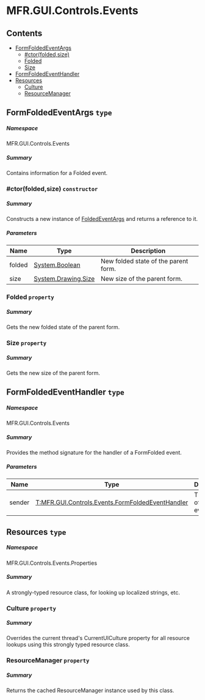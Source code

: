 <a name='assembly'></a>
# MFR.GUI.Controls.Events

## Contents

- [FormFoldedEventArgs](#T-MFR-GUI-Controls-Events-FormFoldedEventArgs 'MFR.GUI.Controls.Events.FormFoldedEventArgs')
  - [#ctor(folded,size)](#M-MFR-GUI-Controls-Events-FormFoldedEventArgs-#ctor-System-Boolean,System-Drawing-Size- 'MFR.GUI.Controls.Events.FormFoldedEventArgs.#ctor(System.Boolean,System.Drawing.Size)')
  - [Folded](#P-MFR-GUI-Controls-Events-FormFoldedEventArgs-Folded 'MFR.GUI.Controls.Events.FormFoldedEventArgs.Folded')
  - [Size](#P-MFR-GUI-Controls-Events-FormFoldedEventArgs-Size 'MFR.GUI.Controls.Events.FormFoldedEventArgs.Size')
- [FormFoldedEventHandler](#T-MFR-GUI-Controls-Events-FormFoldedEventHandler 'MFR.GUI.Controls.Events.FormFoldedEventHandler')
- [Resources](#T-MFR-GUI-Controls-Events-Properties-Resources 'MFR.GUI.Controls.Events.Properties.Resources')
  - [Culture](#P-MFR-GUI-Controls-Events-Properties-Resources-Culture 'MFR.GUI.Controls.Events.Properties.Resources.Culture')
  - [ResourceManager](#P-MFR-GUI-Controls-Events-Properties-Resources-ResourceManager 'MFR.GUI.Controls.Events.Properties.Resources.ResourceManager')

<a name='T-MFR-GUI-Controls-Events-FormFoldedEventArgs'></a>
## FormFoldedEventArgs `type`

##### Namespace

MFR.GUI.Controls.Events

##### Summary

Contains information for a Folded event.

<a name='M-MFR-GUI-Controls-Events-FormFoldedEventArgs-#ctor-System-Boolean,System-Drawing-Size-'></a>
### #ctor(folded,size) `constructor`

##### Summary

Constructs a new instance of [FoldedEventArgs](#T-MFR-Objects-FoldedEventArgs 'MFR.Objects.FoldedEventArgs') and returns a
reference to it.

##### Parameters

| Name | Type | Description |
| ---- | ---- | ----------- |
| folded | [System.Boolean](http://msdn.microsoft.com/query/dev14.query?appId=Dev14IDEF1&l=EN-US&k=k:System.Boolean 'System.Boolean') | New folded state of the parent form. |
| size | [System.Drawing.Size](http://msdn.microsoft.com/query/dev14.query?appId=Dev14IDEF1&l=EN-US&k=k:System.Drawing.Size 'System.Drawing.Size') | New size of the parent form. |

<a name='P-MFR-GUI-Controls-Events-FormFoldedEventArgs-Folded'></a>
### Folded `property`

##### Summary

Gets the new folded state of the parent form.

<a name='P-MFR-GUI-Controls-Events-FormFoldedEventArgs-Size'></a>
### Size `property`

##### Summary

Gets the new size of the parent form.

<a name='T-MFR-GUI-Controls-Events-FormFoldedEventHandler'></a>
## FormFoldedEventHandler `type`

##### Namespace

MFR.GUI.Controls.Events

##### Summary

Provides the method signature for the handler of a FormFolded event.

##### Parameters

| Name | Type | Description |
| ---- | ---- | ----------- |
| sender | [T:MFR.GUI.Controls.Events.FormFoldedEventHandler](#T-T-MFR-GUI-Controls-Events-FormFoldedEventHandler 'T:MFR.GUI.Controls.Events.FormFoldedEventHandler') | The sender of the event. |

<a name='T-MFR-GUI-Controls-Events-Properties-Resources'></a>
## Resources `type`

##### Namespace

MFR.GUI.Controls.Events.Properties

##### Summary

A strongly-typed resource class, for looking up localized strings, etc.

<a name='P-MFR-GUI-Controls-Events-Properties-Resources-Culture'></a>
### Culture `property`

##### Summary

Overrides the current thread's CurrentUICulture property for all
  resource lookups using this strongly typed resource class.

<a name='P-MFR-GUI-Controls-Events-Properties-Resources-ResourceManager'></a>
### ResourceManager `property`

##### Summary

Returns the cached ResourceManager instance used by this class.
